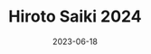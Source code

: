 ---
layout: sports_graphic
title: Hiroto Saiki 2024
description: Based on a Gaijin Baseball post
img: assets/sports_graphics/saiki.png
tags: [npb, hanshin tigers]
date: 2023-06-18
---